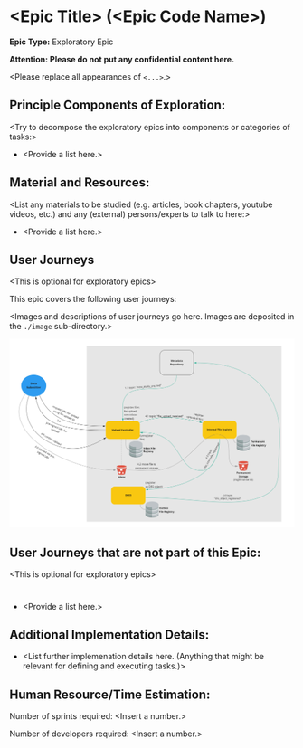 # \<Epic Title\> (\<Epic Code Name\>)
**Epic Type:** Exploratory Epic

**Attention: Please do not put any confidential content here.**

\<Please replace all appearances of `<...>`.\>

## Principle Components of Exploration:

\<Try to decompose the exploratory epics into components or categories of tasks:\>

- \<Provide a list here.\>


## Material and Resources:

\<List any materials to be studied (e.g. articles, book chapters, youtube videos, etc.) and any (external) persons/experts to talk to here:\>

- \<Provide a list here.\>

## User Journeys

\<This is optional for exploratory epics\>

This epic covers the following user journeys:

\<Images and descriptions of user journeys go here. Images are deposited in the `./image` sub-directory.\>


![\<Example Image\>](./images/data_upload.jpg)

## User Journeys that are not part of this Epic:
\<This is optional for exploratory epics\>
#
- \<Provide a list here.\>


## Additional Implementation Details:

- \<List further implemenation details here. (Anything that might be relevant for defining and executing tasks.)>


## Human Resource/Time Estimation:

Number of sprints required: \<Insert a number.\>

Number of developers required: \<Insert a number.\>
